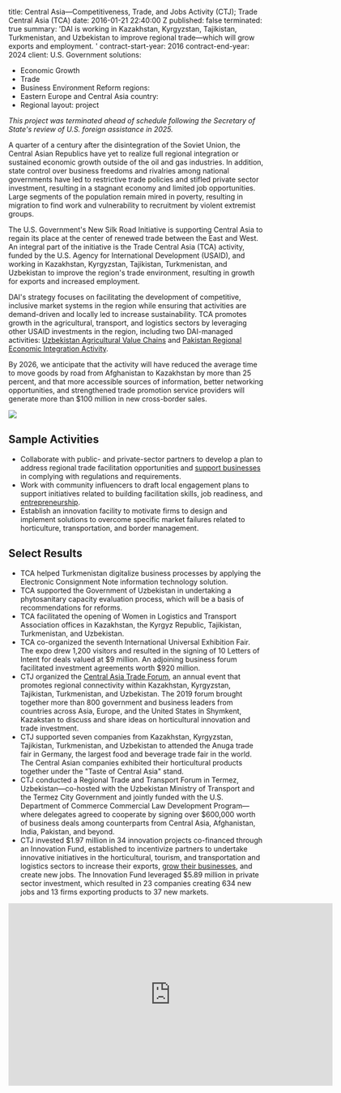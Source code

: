 
title: Central Asia—Competitiveness, Trade, and Jobs Activity (CTJ); Trade Central
  Asia (TCA)
date: 2016-01-21 22:40:00 Z
published: false
terminated: true
summary: 'DAI is working in Kazakhstan, Kyrgyzstan, Tajikistan, Turkmenistan, and
  Uzbekistan to improve regional trade—which will grow exports and employment. '
contract-start-year: 2016
contract-end-year: 2024
client: U.S. Government
solutions:
- Economic Growth
- Trade
- Business Environment Reform
regions:
- Eastern Europe and Central Asia
country:
- Regional
layout: project


<aside><em>This project was terminated ahead of schedule following the Secretary of State's review of U.S. foreign assistance in 2025.</em></aside>

A quarter of a century after the disintegration of the Soviet Union, the Central Asian Republics have yet to realize full regional integration or sustained economic growth outside of the oil and gas industries. In addition, state control over business freedoms and rivalries among national governments have led to restrictive trade policies and stifled private sector investment, resulting in a stagnant economy and limited job opportunities. Large segments of the population remain mired in poverty, resulting in migration to find work and vulnerability to recruitment by violent extremist groups.

The U.S. Government's New Silk Road Initiative is supporting Central Asia to regain its place at the center of renewed trade between the East and West. An integral part of the initiative is the Trade Central Asia (TCA) activity, funded by the U.S. Agency for International Development (USAID), and working in Kazakhstan, Kyrgyzstan, Tajikistan, Turkmenistan, and Uzbekistan to improve the region's trade environment, resulting in growth for exports and increased employment.

DAI's strategy focuses on facilitating the development of competitive, inclusive market systems in the region while ensuring that activities are demand-driven and locally led to increase sustainability. TCA promotes growth in the agricultural, transport, and logistics sectors by leveraging other USAID investments in the region, including two DAI-managed activities: [Uzbekistan Agricultural Value Chains][1] and [Pakistan Regional Economic Integration Activity][2].

By 2026, we anticipate that the activity will have reduced the average time to move goods by road from Afghanistan to Kazakhstan by more than 25 percent, and that more accessible sources of information, better networking opportunities, and strengthened trade promotion service providers will generate more than $100 million in new cross-border sales.

![][3]

## Sample Activities

* Collaborate with public- and private-sector partners to develop a plan to address regional trade facilitation opportunities and [support businesses](https://medium.com/usaid-2030/tajikistans-apricot-exports-speak-for-themselves-8fdbbb2d1b84) in complying with regulations and requirements.
* Work with community influencers to draft local engagement plans to support initiatives related to building facilitation skills, job readiness, and [entrepreneurship](https://folklife-media.si.edu/docs/folklife/cultural-sustainability/Central_Asian_Lookbook_EN.pdf).
* Establish an innovation facility to motivate firms to design and implement solutions to overcome specific market failures related to horticulture, transportation, and border management.

## Select Results

* TCA helped Turkmenistan digitalize business processes by applying the Electronic Consignment Note information technology solution.
* TCA supported the Government of Uzbekistan in undertaking a phytosanitary capacity evaluation process, which will be a basis of recommendations for reforms.
* TCA facilitated the opening of Women in Logistics and Transport Association offices in Kazakhstan, the Kyrgyz Republic, Tajikistan, Turkmenistan, and Uzbekistan.
* TCA co-organized the seventh International Universal Exhibition Fair. The expo drew 1,200 visitors and resulted in the signing of 10 Letters of Intent for deals valued at $9 million. An adjoining business forum facilitated investment agreements worth $920 million.
* CTJ organized the [Central Asia Trade Forum](https://www.facebook.com/watch/?v=1291034371097076), an annual event that promotes regional connectivity within Kazakhstan, Kyrgyzstan, Tajikistan, Turkmenistan, and Uzbekistan. The 2019 forum brought together more than 800 government and business leaders from countries across Asia, Europe, and the United States in Shymkent, Kazakstan to discuss and share ideas on horticultural innovation and trade investment.
* CTJ supported seven companies from Kazakhstan, Kyrgyzstan, Tajikistan, Turkmenistan, and Uzbekistan to attended the Anuga trade fair in Germany, the largest food and beverage trade fair in the world. The Central Asian companies exhibited their horticultural products together under the "Taste of Central Asia" stand.
* CTJ conducted a Regional Trade and Transport Forum in Termez, Uzbekistan—co-hosted with the Uzbekistan Ministry of Transport and the Termez City Government and jointly funded with the U.S. Department of Commerce Commercial Law Development Program—where delegates agreed to cooperate by signing over $600,000 worth of business deals among counterparts from Central Asia, Afghanistan, India, Pakistan, and beyond.
* CTJ invested $1.97 million in 34 innovation projects co-financed through an Innovation Fund, established to incentivize partners to undertake innovative initiatives in the horticultural, tourism, and transportation and logistics sectors to increase their exports, [grow their businesses](https://www.usaid.gov/tajikistan/program-updates/oct-2019-sweet-taste-watermelons-successful-trial-shipment-tajikistan-baltics), and create new jobs. The Innovation Fund leveraged $5.89 million in private sector investment, which resulted in 23 companies creating 634 new jobs and 13 firms exporting products to 37 new markets.

<iframe src="https://player.vimeo.com/video/282358195" width="640" height="360" frameborder="0" allowfullscreen></iframe>

[1]: /our-work/projects/uzbekistan-usaid-agricultural-value-chain-activity-uzbekistan-uzbekistan-avc
[2]: /our-work/projects/pakistan-regional-economic-integration-activity-preia
[3]: https://assetify-dai.com/projects/CTJ_Project_page_image.jpg
